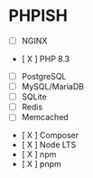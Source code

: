 # PHPISH

-   [ ] NGINX
-   [ X ] PHP 8.3
-   [ ] PostgreSQL
-   [ ] MySQL/MariaDB
-   [ ] SQLite
-   [ ] Redis
-   [ ] Memcached
-   [ X ] Composer
-   [ X ] Node LTS
-   [ X ] npm
-   [ X ] pnpm
